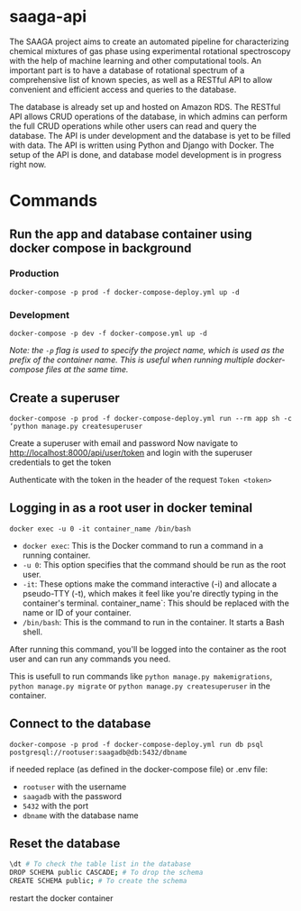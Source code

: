 # saaga-api

The SAAGA project aims to create an automated pipeline for characterizing chemical mixtures of gas phase using experimental rotational spectroscopy with the help of machine learning and other computational tools. An important part is to have a database of rotational spectrum of a comprehensive list of known species, as well as a RESTful API to allow convenient and efficient access and queries to the database.

The database is already set up and hosted on Amazon RDS. The RESTful API allows CRUD operations of the database, in which admins can perform the full CRUD operations while other users can read and query the database.
The API is under development and the database is yet to be filled with data. The API is written using Python and Django with Docker. The setup of the API is done, and database model development is in progress right now.

# Commands

## Run the app and database container using docker compose in background

### Production

`docker-compose -p prod -f docker-compose-deploy.yml up -d`

### Development

`docker-compose -p dev -f docker-compose.yml up -d`

_Note: the `-p` flag is used to specify the project name, which is used as the prefix of the container name. This is useful when running multiple docker-compose files at the same time._



## Create a superuser

`docker-compose -p prod -f docker-compose-deploy.yml run --rm app sh -c ‘python manage.py createsuperuser`

Create a superuser with email and password
Now navigate to <http://localhost:8000/api/user/token> and login with the superuser credentials to get the token

Authenticate with the token in the header of the request
`Token <token>`


## Logging in as a root user in docker teminal

`docker exec -u 0 -it container_name /bin/bash`

 - `docker exec`: This is the Docker command to run a command in a running container.
 - `-u 0`: This option specifies that the command should be run as the root user.
 - `-it`: These options make the command interactive (-i) and allocate a pseudo-TTY (-t), which makes it feel like you're directly typing in the container's terminal.
container_name`: This should be replaced with the name or ID of your container.
 - `/bin/bash`: This is the command to run in the container. It starts a Bash shell.

After running this command, you'll be logged into the container as the root user and can run any commands you need.

This is usefull to run commands like `python manage.py makemigrations`, `python manage.py migrate` or `python manage.py createsuperuser` in the container.

## Connect to the database

`docker-compose -p prod -f docker-compose-deploy.yml run db psql postgresql://rootuser:saagadb@db:5432/dbname`

if needed replace (as defined in the docker-compose file) or .env file:
- `rootuser` with the username
- `saagadb` with the password
- `5432` with the port
- `dbname` with the database name


## Reset the database

```bash
\dt # To check the table list in the database
DROP SCHEMA public CASCADE; # To drop the schema
CREATE SCHEMA public; # To create the schema
```

restart the docker container
